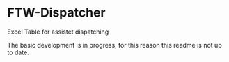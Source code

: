 # FTW-Dispatcher
Excel Table for assistet dispatching

The basic development is in progress, for this reason this readme is not up to date.
